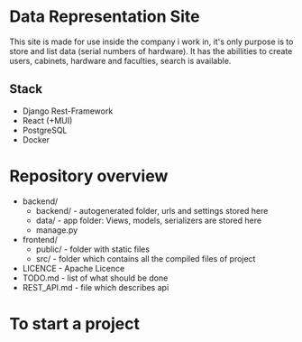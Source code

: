 # Data Representation Site

This site is made for use inside the company i work in, it's only purpose is to store and list data (serial numbers of hardware). It has the abillities to create users, cabinets, hardware and faculties, search is available.  

## Stack
- Django Rest-Framework
- React (+MUI)
- PostgreSQL
- Docker

# Repository overview
- backend/ 
	- backend/ - autogenerated folder, urls and settings stored here
	- data/ - app folder: Views, models, serializers are stored here
	- manage.py
- frontend/
	- public/ - folder with static files
	- src/ - folder which contains all the compiled files of project
- LICENCE - Apache Licence
- TODO.md - list of what should be done 
- REST_API.md - file which describes api


# To start a project
